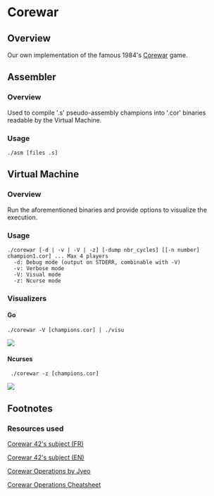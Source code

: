 # Corewar
## Overview
Our own implementation of the famous 1984's [Corewar](https://en.wikipedia.org/wiki/Core_War) game.

## Assembler
### Overview
Used to compile '.s' pseudo-assembly champions into '.cor' binaries readable by the Virtual Machine.

### Usage
```
./asm [files .s]
```
## Virtual Machine
### Overview
Run the aforementioned binaries and provide options to visualize the execution.

### Usage
```
./corewar [-d | -v | -V | -z] [-dump nbr_cycles] [[-n number] champion1.cor] ... Max 4 players
  -d: Debug mode (output on STDERR, combinable with -V)
  -v: Verbose mode
  -V: Visual mode
  -z: Ncurse mode
```
### Visualizers
#### Go
```./corewar -V [champions.cor] | ./visu ```
  
<img src="./resources/images/corewar_go.gif"/>


#### Ncurses
``` ./corewar -z [champions.cor]```
  
<img src="./resources/images/corewar_ncurse.gif"/>


## Footnotes
### Resources used
[Corewar 42's subject (FR)](resources/docs/corewar.fr.pdf)
  
[Corewar 42's subject (EN)](resources/docs/corewar.en.pdf)
  
[Corewar Operations by Jyeo](https://github.com/rizkyario/corewar/blob/master/resources/corewar_operations_by_jyeo.pdf)
  
[Corewar Operations Cheatsheet](resources/docs/Corewar_Cheat_Sheet.pdf)
  

